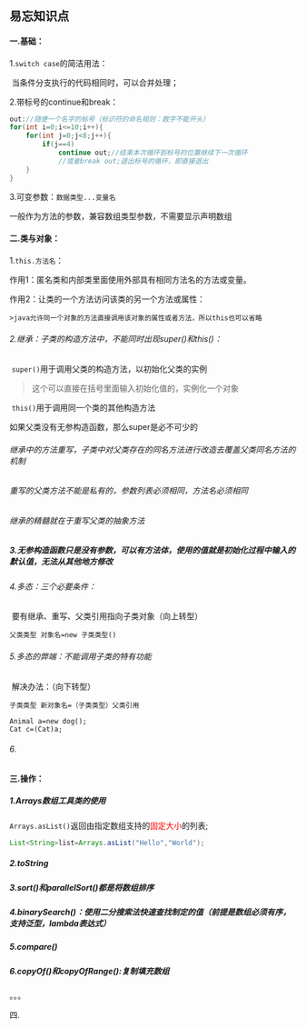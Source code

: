 ## 易忘知识点

#### 一.基础：

1.`switch case`的简洁用法：

​	当条件分支执行的代码相同时，可以合并处理；

2.带标号的continue和break：

```java
out://随便一个名字的标号（标识符的命名规则：数字不能开头）
for(int i=0;i<=10;i++){
    for(int j=0;j<8;j++){
        if(j==4)
            continue out;//结束本次循环到标号的位置继续下一次循环
        	//或者break out;退出标号的循环，即直接退出
    }
}
```

3.可变参数：`数据类型...变量名`

一般作为方法的参数，兼容数组类型参数，不需要显示声明数组



#### 二.类与对象：

1.`this.方法名`：

作用1：匿名类和内部类里面使用外部具有相同方法名的方法或变量。

作用2：让类的一个方法访问该类的另一个方法或属性：

	>java允许同一个对象的方法直接调用该对象的属性或者方法，所以this也可以省略

###### 2.继承：子类的构造方法中，不能同时出现super()和this()：

​	`super()`用于调用父类的构造方法，以初始化父类的实例

> 这个可以直接在括号里面输入初始化值的，实例化一个对象

​	`this()`用于调用同一个类的其他构造方法

如果父类没有无参构造函数，那么super是必不可少的

###### 	继承中的方法重写，子类中对父类存在的同名方法进行改造去覆盖父类同名方法的机制

###### 	重写的父类方法不能是私有的，参数列表必须相同，方法名必须相同

###### 	继承的精髓就在于重写父类的抽象方法

##### 3.无参构造函数只是没有参数，可以有方法体，使用的值就是初始化过程中输入的默认值，无法从其他地方修改

###### 4.多态：三个必要条件：

​	要有继承、重写、父类引用指向子类对象（向上转型）

`父类类型 对象名=new 子类类型()`

###### 5.多态的弊端：不能调用子类的特有功能

​	解决办法：（向下转型）

`子类类型 新对象名=（子类类型）父类引用`

```
Animal a=new dog();
Cat c=(Cat)a;
```

###### 6.



#### 三.操作：

##### 1.Arrays数组工具类的使用

`Arrays.asList()`返回由指定数组支持的<span style="color:red;">固定大小</span>的列表;

```java
List<String>list=Arrays.asList("Hello","World");
```

##### 2.toString

##### 3.sort()和parallelSort()都是将数组排序

##### 4.binarySearch()：使用二分搜索法快速查找制定的值（前提是数组必须有序，支持泛型，lambda表达式）

##### 5.compare()

##### 6.copyOf()和copyOfRange():复制填充数组

。。。





四.